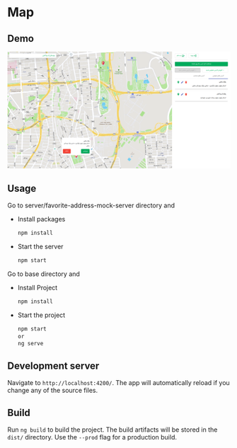# Map

## Demo

![til](./src/assets/images/Demo.png)


## Usage

Go to server/favorite-address-mock-server directory and

- Install packages

    ```bash
    npm install
    ```

- Start the server

    ```bash
    npm start
    ```

Go to base directory and 

- Install Project

    ```bash
    npm install
    ```

- Start the project

    ```bash
    npm start
    or
    ng serve
    ```
    
## Development server

Navigate to `http://localhost:4200/`. The app will automatically reload if you change any of the source files.

## Build

Run `ng build` to build the project. The build artifacts will be stored in the `dist/` directory. Use the `--prod` flag for a production build.
